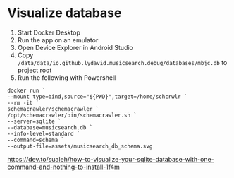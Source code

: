 # Visualize database

1. Start Docker Desktop
2. Run the app on an emulator
3. Open Device Explorer in Android Studio 
4. Copy `/data/data/io.github.lydavid.musicsearch.debug/databases/mbjc.db` to project root
5. Run the following with Powershell

```shell
docker run `
--mount type=bind,source="${PWD}",target=/home/schcrwlr `
--rm -it `
schemacrawler/schemacrawler `
/opt/schemacrawler/bin/schemacrawler.sh `
--server=sqlite `
--database=musicsearch.db `
--info-level=standard `
--command=schema `
--output-file=assets/musicsearch_db_schema.svg
```

https://dev.to/sualeh/how-to-visualize-your-sqlite-database-with-one-command-and-nothing-to-install-1f4m
